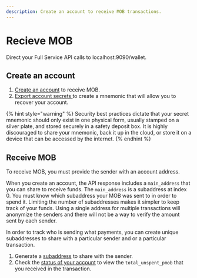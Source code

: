 ```yaml
---
description: Create an account to receive MOB transactions.
---
```


# Recieve MOB

Direct your Full Service API calls to localhost:9090/wallet.

## Create an account

1. [Create an account](../accounts/untitled/#create_account) to receive MOB.
2. [Export account secrets ](../accounts/account-secrets.md#export_account_secrets)to create a mnemonic that will allow you to recover your account. 

{% hint style="warning" %}
Security best practices dictate that your secret mnemonic should only exist in one physical form, usually stamped on a silver plate, and stored securely in a safety deposit box. It is highly discouraged to share your mnemonic, back it up in the cloud, or store it on a device that can be accessed by the internet.
{% endhint %}

## Receive MOB

To receive MOB, you must provide the sender with an account address.

When you create an account, the API response includes a `main_address` that you can share to receive funds. The `main_address` is a subaddress at index 0. You must know which subaddress your MOB was sent to in order to spend it. Limiting the number of subaddresses makes it simpler to keep track of your funds. Using a single address for multiple transactions will anonymize the senders and there will not be a way to verify the amount sent by each sender.

In order to track who is sending what payments, you can create unique subaddresses to share with a particular sender and or a particular transaction.

1. Generate a [subaddress](../accounts/address.md#assign_address_for_account) to share with the sender.
2. Check the [status of your account](../wallet/wallet-status.md#get_wallet_status) to view the `total_unspent_pmob` that you received in the transaction.

